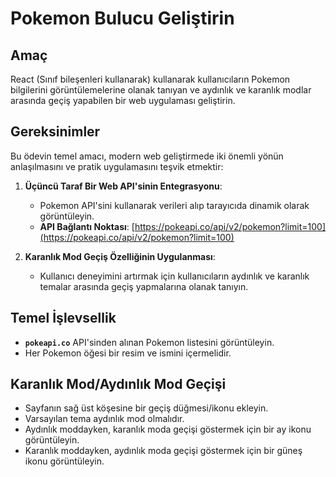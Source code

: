 # Pokemon Bulucu Geliştirin

## Amaç

React (Sınıf bileşenleri kullanarak) kullanarak kullanıcıların Pokemon bilgilerini görüntülemelerine olanak tanıyan ve aydınlık ve karanlık modlar arasında geçiş yapabilen bir web uygulaması geliştirin.

## Gereksinimler

Bu ödevin temel amacı, modern web geliştirmede iki önemli yönün anlaşılmasını ve pratik uygulamasını teşvik etmektir:

1. **Üçüncü Taraf Bir Web API'sinin Entegrasyonu**:
    - Pokemon API'sini kullanarak verileri alıp tarayıcıda dinamik olarak görüntüleyin.
    - **API Bağlantı Noktası**: [https://pokeapi.co/api/v2/pokemon?limit=100](https://pokeapi.co/api/v2/pokemon?limit=100)

2. **Karanlık Mod Geçiş Özelliğinin Uygulanması**:
    - Kullanıcı deneyimini artırmak için kullanıcıların aydınlık ve karanlık temalar arasında geçiş yapmalarına olanak tanıyın.

## Temel İşlevsellik

- **`pokeapi.co`** API'sinden alınan Pokemon listesini görüntüleyin.
- Her Pokemon öğesi bir resim ve ismini içermelidir.

## Karanlık Mod/Aydınlık Mod Geçişi

- Sayfanın sağ üst köşesine bir geçiş düğmesi/ikonu ekleyin.
- Varsayılan tema aydınlık mod olmalıdır.
- Aydınlık moddayken, karanlık moda geçişi göstermek için bir ay ikonu görüntüleyin.
- Karanlık moddayken, aydınlık moda geçişi göstermek için bir güneş ikonu görüntüleyin.
